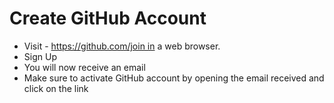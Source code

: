# Create GitHub Account

-   Visit - https://github.com/join in a web browser.
-   Sign Up
-   You will now receive an email
-   Make sure to activate GitHub account by opening the email received and click on the link
